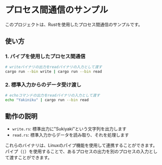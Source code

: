 # プロセス間通信のサンプル

このプロジェクトは、Rustを使用したプロセス間通信のサンプルです。

## 使い方

### 1. パイプを使用したプロセス間通信

```bash
# writeバイナリの出力をreadバイナリの入力として渡す
cargo run --bin write | cargo run --bin read
```

### 2. 標準入力からのデータ受け渡し

```bash
# echoコマンドの出力をreadバイナリの入力として渡す
echo "Yakiniku" | cargo run --bin read
```

## 動作の説明

- `write.rs`: 標準出力に"Sukiyaki"という文字列を出力します
- `read.rs`: 標準入力からデータを読み取り、それを処理します

これらのバイナリは、Linuxのパイプ機能を使用して連携することができます。パイプ（`|`）を使用することで、あるプロセスの出力を別のプロセスの入力として渡すことができます。

